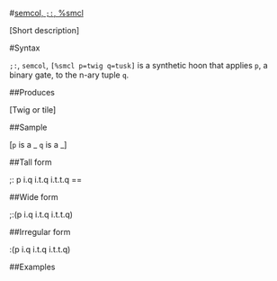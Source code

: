 #[semcol, `;:`, %smcl](#smcl)

[Short description]

#Syntax

`;:`, `semcol`, `[%smcl p=twig q=tusk]` is a synthetic hoon that
applies `p`, a binary gate, to the n-ary tuple `q`.

##Produces

[Twig or tile]

##Sample

[`p` is a _
`q` is a _]

##Tall form

;:  p
      i.q
      i.t.q
      i.t.t.q
    ==

##Wide form

;:(p i.q i.t.q i.t.t.q)

##Irregular form

:(p i.q i.t.q i.t.t.q)

##Examples



